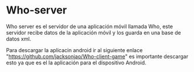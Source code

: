 # Who-server
Who server es el servidor de una aplicación móvil llamada Who, este servidor recibe datos de la aplicación móvil y los guarda en una base de datos xml.

Para descargar la aplicacin android ir al siguiente enlace "https://github.com/jacksonjao/Who-client-game" es importante descargar esto ya que es el la aplicación para el dispositivo Android.
